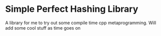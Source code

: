 # Simple Perfect Hashing Library

A library for me to try out some compile time cpp metaprogramming. Will add some cool stuff as time goes on
